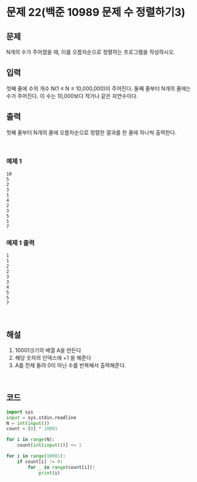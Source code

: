 # 문제 22(백준 10989 문제 수 정렬하기3)

## 문제

N개의 수가 주어졌을 때, 이를 오름차순으로 정렬하는 프로그램을 작성하시오.

## 입력

첫째 줄에 수의 개수 N(1 ≤ N ≤ 10,000,000)이 주어진다. 둘째 줄부터 N개의 줄에는 수가 주어진다. 이 수는 10,000보다 작거나 같은 자연수이다.

## 출력

첫째 줄부터 N개의 줄에 오름차순으로 정렬한 결과를 한 줄에 하나씩 출력한다.

<br>

### 예제 1

```
10
5
2
3
1
4
2
3
5
1
7
```

### 예제 1 출력

```
1
1
2
2
3
3
4
5
5
7
```

<br>

## 해설

1. 10001크기의 배열 A을 만든다
2. 해당 숫자의 인덱스에 +1 을 해준다
3. A를 전체 돌려 0이 아닌 수를 반복해서 출력해준다.

<br>

## 코드

```python
import sys
input = sys.stdin.readline
N = int(input())
count = [0] * 10001

for i in range(N):
    count[int(input())] += 1

for i in range(10001):
    if count[i] != 0:
        for _ in range(count[i]):
            print(i)
```
